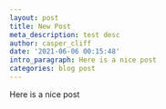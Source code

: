 ```yaml
---
layout: post
title: New Post
meta_description: test desc
author: casper_cliff
date: '2021-06-06 00:15:48'
intro_paragraph: Here is a nice post
categories: blog post
---
```

Here is a nice post